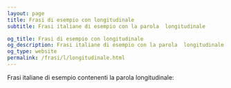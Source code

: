 ```yaml
---
layout: page
title: Frasi di esempio con longitudinale 
subtitle: Frasi italiane di esempio con la parola  longitudinale

og_title: Frasi di esempio con longitudinale 
og_description: Frasi italiane di esempio con la parola  longitudinale
og_type: website
permalink: /frasi/l/longitudinale.html
---
```


Frasi italiane di esempio contenenti la parola longitudinale:


